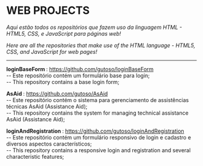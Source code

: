 # WEB PROJECTS

*Aqui estão todos os repositórios que fazem uso da linguagem HTML - HTML5, CSS, e JavaScript para páginas web!*

*Here are all the repositories that make use of the HTML language - HTML5, CSS, and JavaScript for web pages!*

<hr/>


<b> loginBaseForm </b>: https://github.com/gutoso/loginBaseForm 
<br/>
-- Este repositório contém um formulário base para login;
<br/>
-- This repository contains a base login form;

<b> AsAid </b>: https://github.com/gutoso/AsAid
<br/>
-- Este repositório contém o sistema para gerenciamento de assistências técnicas AsAid (Assistance Aid);
<br/>
-- This repository contains the system for managing technical assistance AsAid (Assistance Aid);

<b> loginAndRegistration </b>: https://github.com/gutoso/loginAndRegistration
<br/>
-- Este repositório contém um formulário responsivo de login e cadastro e diversos aspectos característicos;
<br/>
-- This repository contains a responsive login and registration and several characteristic features;
